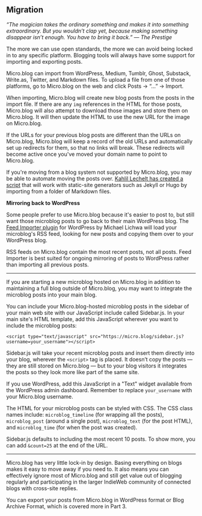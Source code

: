 ## Migration

_“The magician takes the ordinary something and makes it into something extraordinary. But you wouldn’t clap yet, because making something disappear isn’t enough. You have to bring it back.” — The Prestige_

The more we can use open standards, the more we can avoid being locked in to any specific platform. Blogging tools will always have some support for importing and exporting posts.

Micro.blog can import from WordPress, Medium, Tumblr, Ghost, Substack, Write.as, Twitter, and Markdown files. To upload a file from one of those platforms, go to Micro.blog on the web and click Posts → “…” → Import.

When importing, Micro.blog will create new blog posts from the posts in the import file. If there are any `img` references in the HTML for those posts, Micro.blog will also attempt to download those images and store them on Micro.blog. It will then update the HTML to use the new URL for the image on Micro.blog.

If the URLs for your previous blog posts are different than the URLs on Micro.blog, Micro.blog will keep a record of the old URLs and automatically set up redirects for them, so that no links will break. These redirects will become active once you've moved your domain name to point to Micro.blog.

If you're moving from a blog system not supported by Micro.blog, you may be able to automate moving the posts over. [Kahlil Lechelt has created a script][1] that will work with static-site generators such as Jekyll or Hugo by importing from a folder of Markdown files.

**Mirroring back to WordPress**

Some people prefer to use Micro.blog because it's easier to post to, but still want those microblog posts to go back to their main WordPress blog. The [Feed Importer plugin][2] for WordPress by Michael Lichwa will load your microblog's RSS feed, looking for new posts and copying them over to your WordPress blog.

RSS feeds on Micro.blog contain the most recent posts, not all posts. Feed Importer is best suited for ongoing mirroring of posts to WordPress rather than importing all previous posts.

---- 

If you are starting a new microblog hosted on Micro.blog in addition to maintaining a full blog outside of Micro.blog, you may want to integrate the microblog posts into your main blog.

You can include your Micro.blog-hosted microblog posts in the sidebar of your main web site with our JavaScript include called Sidebar.js. In your main site's HTML template, add this JavaScript wherever you want to include the microblog posts:

	<script type="text/javascript" src="https://micro.blog/sidebar.js?username=your_username"></script>

Sidebar.js will take your recent microblog posts and insert them directly into your blog, wherever the `<script>` tag is placed. It doesn’t copy the posts — they are still stored on Micro.blog — but to your blog visitors it integrates the posts so they look more like part of the same site.

If you use WordPress, add this JavaScript in a "Text" widget available from the WordPress admin dashboard. Remember to replace `your_username` with your Micro.blog username.

The HTML for your microblog posts can be styled with CSS. The CSS class names include: `microblog_timeline` (for wrapping all the posts), `microblog_post` (around a single post), `microblog_text` (for the post HTML), and `microblog_time` (for when the post was created).

Sidebar.js defaults to including the most recent 10 posts. To show more, you can add `&count=25` at the end of the URL.

---- 

Micro.blog has very little lock-in by design. Basing everything on blogs makes it easy to move away if you need to. It also means you can effectively ignore most of Micro.blog and still get value out of blogging regularly and participating in the larger IndieWeb community of connected blogs with cross-site replies.

You can export your posts from Micro.blog in WordPress format or Blog Archive Format, which is covered more in Part 3.

[1]:	https://ka.micro.blog/2019/01/01/microblog-import-script.html
[2]:	https://wordpress.org/plugins/feed-importer-micro-blog/